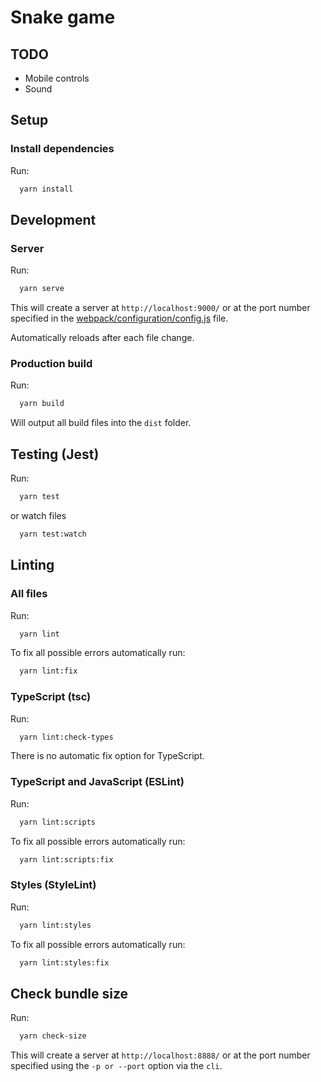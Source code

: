# Snake game

## TODO
- Mobile controls
- Sound

## Setup

### Install dependencies

Run:

```sh
  yarn install
```

## Development

### Server

Run:

```sh
  yarn serve
```

This will create a server at `http://localhost:9000/` or at the port number specified in the [webpack/configuration/config.js](webpack/configuration/config.js) file.

Automatically reloads after each file change.

### Production build

Run:

```sh
  yarn build
```

Will output all build files into the `dist` folder.

## Testing (Jest)

Run:

```sh
  yarn test
```

or watch files

```sh
  yarn test:watch
```

## Linting

### All files

Run:

```sh
  yarn lint
```

To fix all possible errors automatically run:

```sh
  yarn lint:fix
```

### TypeScript (tsc)

Run:

```sh
  yarn lint:check-types
```

There is no automatic fix option for TypeScript.

### TypeScript and JavaScript (ESLint)

Run:

```sh
  yarn lint:scripts
```

To fix all possible errors automatically run:

```sh
  yarn lint:scripts:fix
```

### Styles (StyleLint)

Run:

```sh
  yarn lint:styles
```

To fix all possible errors automatically run:

```sh
  yarn lint:styles:fix
```

## Check bundle size

Run:

```sh
  yarn check-size
```

This will create a server at `http://localhost:8888/` or at the port number specified using the `-p or --port` option via the `cli`.

<!-- ## License -->

<!-- [MIT](https://github.com/VD39/es6-webpack-boilerplate/blob/master/LICENSE) -->
